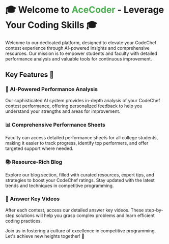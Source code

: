 # 🎓 Welcome to <span style="color: #4CAF50;">AceCoder</span> - Leverage Your Coding Skills 🎓

Welcome to our dedicated platform, designed to elevate your CodeChef contest experience through AI-powered insights and comprehensive resources. Our mission is to empower students and faculty with detailed performance analysis and valuable tools for continuous improvement.

## Key Features 🌟

### 🤖 AI-Powered Performance Analysis
Our sophisticated AI system provides in-depth analysis of your CodeChef contest performance, offering personalized feedback to help you understand your strengths and areas for improvement.

### 📊 Comprehensive Performance Sheets
Faculty can access detailed performance sheets for all college students, making it easier to track progress, identify top performers, and offer targeted support where needed.

### 📚 Resource-Rich Blog
Explore our blog section, filled with curated resources, expert tips, and strategies to boost your CodeChef ratings. Stay updated with the latest trends and techniques in competitive programming.

### 🎥 Answer Key Videos
After each contest, access our detailed answer key videos. These step-by-step solutions will help you grasp complex problems and learn efficient coding practices.

Join us in fostering a culture of excellence in competitive programming. Let's achieve new heights together! 🚀
